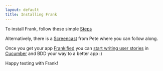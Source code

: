 ```yaml
---
layout: default
title: Installing Frank
---
```


To install Frank, follow these simple [Steps](installation-step1.html)

Alternatively, there is a [Screencast](http://vimeo.com/27691115) from Pete where you
can follow along.

Once you get your app [Frankified](installation-step3.html) you can [start writing user stories](supplied_steps.html) in
[Cucumber](http://cukes.info) and BDD your way to a better app :)

Happy testing with Frank!
